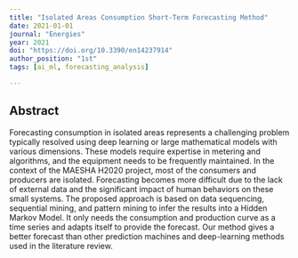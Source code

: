 ```yaml
---
title: "Isolated Areas Consumption Short-Term Forecasting Method"
date: 2021-01-01
journal: "Energies"
year: 2021
doi: "https://doi.org/10.3390/en14237914"
author_position: "1st"
tags: [ai_ml, forecasting_analysis]

---
```


## Abstract

Forecasting consumption in isolated areas represents a challenging problem typically resolved using deep learning or large mathematical models with various dimensions. These models require expertise in metering and algorithms, and the equipment needs to be frequently maintained. In the context of the MAESHA H2020 project, most of the consumers and producers are isolated. Forecasting becomes more difficult due to the lack of external data and the significant impact of human behaviors on these small systems. The proposed approach is based on data sequencing, sequential mining, and pattern mining to infer the results into a Hidden Markov Model. It only needs the consumption and production curve as a time series and adapts itself to provide the forecast. Our method gives a better forecast than other prediction machines and deep-learning methods used in the literature review.
